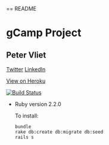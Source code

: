 == README

# gCamp Project
## Peter Vliet
[Twitter](https://twitter.com/pete_vliet)
[LinkedIn](https://linkedin.com/in/petervliet)

[View on Heroku](https://safe-cove-9290.herokuapp.com/)

[![Build Status](https://travis-ci.org/petevliet/gCamp-Peter-Vliet.png)](https://travis-ci.org/petevliet/gCamp-Peter-Vliet)

* Ruby version
  2.2.0

  To install:
  ```
  bundle
  rake db:create db:migrate db:seed
  rails s
  ```
